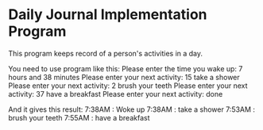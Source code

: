 # Daily Journal Implementation Program

This program keeps record of a person's activities in a day.

You need to use program like this:
  Please enter the time you wake up:
  7 hours and 38 minutes
  Please enter your next activity:
  15 take a shower
  Please enter your next activity:
  2 brush your teeth
  Please enter your next activity:
  37 have a breakfast
  Please enter your next activity:
  done

And it gives this result:
  7:38AM : Woke up
  7:38AM : take a shower 
  7:53AM : brush your teeth 
  7:55AM : have a breakfast

